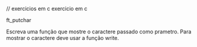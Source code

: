 // exercicios em c
exercicio em c

ft_putchar

Escreva uma função que mostre o caractere passado como prametro.
Para mostrar o caractere deve usar a função write.
